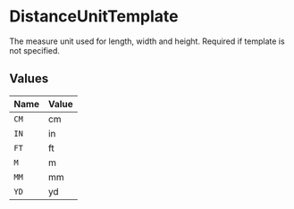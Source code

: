# DistanceUnitTemplate

The measure unit used for length, width and height. Required if template is not specified.


## Values

| Name  | Value |
| ----- | ----- |
| `CM`  | cm    |
| `IN`  | in    |
| `FT`  | ft    |
| `M`   | m     |
| `MM`  | mm    |
| `YD`  | yd    |